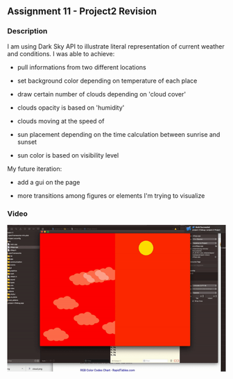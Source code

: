## Assignment 11 - Project2 Revision

### Description
I am using Dark Sky API to illustrate literal representation of current weather and conditions. 
I was able to achieve:

- pull informations from two different locations

- set background color depending on temperature of each place

- draw certain number of clouds depending on 'cloud cover' 

- clouds opacity is based on 'humidity'

- clouds moving at the speed of 

- sun placement depending on the time calculation between sunrise and sunset

- sun color is based on visibility level 


My future iteration:

- add a gui on the page

- more transitions among figures or elements I'm trying to visualize


### Video
![project2-revise](./video/week11-project-2.gif)


